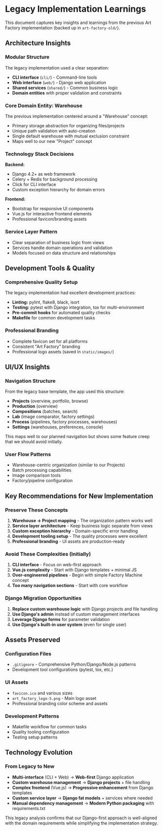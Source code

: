 # Legacy Implementation Learnings

This document captures key insights and learnings from the previous Art Factory implementation (backed up in `art-factory-old/`).

## Architecture Insights

### Modular Structure
The legacy implementation used a clear separation:
- **CLI interface** (`cli/`) - Command-line tools
- **Web interface** (`web/`) - Django web application  
- **Shared services** (`shared/`) - Common business logic
- **Domain entities** with proper validation and constraints

### Core Domain Entity: Warehouse
The previous implementation centered around a "Warehouse" concept:
- Primary storage abstraction for organizing files/projects
- Unique path validation with auto-creation
- Single default warehouse with mutual exclusion constraint
- Maps well to our new "Project" concept

### Technology Stack Decisions
**Backend:**
- Django 4.2+ as web framework
- Celery + Redis for background processing
- Click for CLI interface
- Custom exception hierarchy for domain errors

**Frontend:**
- Bootstrap for responsive UI components
- Vue.js for interactive frontend elements
- Professional favicon/branding assets

### Service Layer Pattern
- Clear separation of business logic from views
- Services handle domain operations and validation
- Models focused on data structure and relationships

## Development Tools & Quality

### Comprehensive Quality Setup
The legacy implementation had excellent development practices:
- **Linting:** pylint, flake8, black, isort
- **Testing:** pytest with Django integration, tox for multi-environment
- **Pre-commit hooks** for automated quality checks
- **Makefile** for common development tasks

### Professional Branding
- Complete favicon set for all platforms
- Consistent "Art Factory" branding
- Professional logo assets (saved in `static/images/`)

## UI/UX Insights

### Navigation Structure
From the legacy base template, the app used this structure:
- **Projects** (overview, portfolio, browse)
- **Production** (overview)
- **Compositions** (batches, search)
- **Lab** (image comparator, factory settings)
- **Process** (pipelines, factory processes, warehouses)
- **Settings** (warehouses, preferences, console)

This maps well to our planned navigation but shows some feature creep that we should avoid initially.

### User Flow Patterns
- Warehouse-centric organization (similar to our Projects)
- Batch processing capabilities
- Image comparison tools
- Factory/pipeline configuration

## Key Recommendations for New Implementation

### Preserve These Concepts
1. **Warehouse → Project mapping** - The organization pattern works well
2. **Service layer architecture** - Keep business logic separate from views
3. **Custom exception hierarchy** - Domain-specific error handling
4. **Development tooling setup** - The quality processes were excellent
5. **Professional branding** - UI assets are production-ready

### Avoid These Complexities (Initially)
1. **CLI interface** - Focus on web-first approach
2. **Vue.js complexity** - Start with Django templates + minimal JS
3. **Over-engineered pipelines** - Begin with simple Factory Machine concept
4. **Too many navigation sections** - Start with core workflow

### Django Migration Opportunities
1. **Replace custom warehouse logic** with Django projects and file handling
2. **Use Django's admin** instead of custom management interfaces
3. **Leverage Django forms** for parameter validation
4. **Use Django's built-in user system** (even for single user)

## Assets Preserved

### Configuration Files
- `.gitignore` - Comprehensive Python/Django/Node.js patterns
- Development tool configurations (pytest, tox, etc.)

### UI Assets
- `favicon.ico` and various sizes
- `art_factory_logo-5.png` - Main logo asset
- Professional branding color scheme and assets

### Development Patterns
- Makefile workflow for common tasks
- Quality tooling configuration
- Testing setup patterns

## Technology Evolution

### From Legacy to New
- **Multi-interface** (CLI + Web) → **Web-first** Django application
- **Custom warehouse management** → **Django projects** + file handling  
- **Complex frontend** (Vue.js) → **Progressive enhancement** from Django templates
- **Custom service layer** → **Django fat models** + services where needed
- **Manual dependency management** → **Modern Python packaging** with requirements.txt

This legacy analysis confirms that our Django-first approach is well-aligned with the domain requirements while simplifying the implementation strategy.